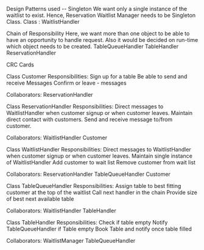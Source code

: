 Design Patterns used --
Singleton
We want only a single instance of the waitlist to exist. Hence, Reservation Waitlist Manager needs to be Singleton Class.
Class : WaitlistHandler


Chain of Responsibility
Here, we want more than one object to be able to have an opportunity to handle request. Also it would be decided on run-time which object needs to be created.
TableQueueHandler
TableHandler
ReservationHandler

CRC Cards

Class Customer
Responsibilities:
Sign up for a table
Be able to send and receive Messages
Confirm or leave - messages


Collaborators:
ReservationHandler

Class ReservationHandler
Responsibilities:
Direct messages to WaitlistHandler when customer signup or when customer leaves.
Maintain direct contact with customers.
Send and receive message to/from customer.

Collaborators:
WaitlistHandler
Customer

Class WaitlistHandler
Responsibilities:
Direct messages to WaitlistHandler when customer signup or when customer leaves.
Maintain single instance of WaitlistHandler
Add customer to wait list
Remove customer from wait list


Collaborators:
ReservationHandler
TableQueueHandler
Customer

Class TableQueueHandler
Responsibilities:
Assign table to best fitting customer at the top of the waitlist
Call next handler in the chain
Provide size of best next available table

Collaborators:
WaitlistHandler
TableHandler

Class TableHandler
Responsibilities:
Check if table empty
Notify TableQueueHandler if Table empty
Book Table and notify once table filled

Collaborators:
WaitlistManager
TableQueueHandler